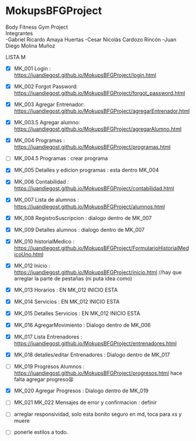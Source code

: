 # MokupsBFGProject
Body Fitness Gym Project  
Integrantes  
-Gabriel Ricardo Amaya Huertas
-Cesar Nicolás Cardozo Rincón
-Juan Diego Molina Muñoz

LISTA M

- [x] MK_001 Login : https://juandiegost.github.io/MokupsBFGProject/login.html

- [x] MK_002 Forgot Password: https://juandiegost.github.io/MokupsBFGProject/forgot_password.html

- [x] MK_003 Agregar Entrenador: https://juandiegost.github.io/MokupsBFGProject/agregarEntrenador.html

- [x] MK_003.5 Agregar alumno: https://juandiegost.github.io/MokupsBFGProject/agregarAlumno.html

- [x] MK_004 Programas : https://juandiegost.github.io/MokupsBFGProject/programas.html

- [ ] MK_004.5 Programas : crear programa

- [x] MK_005 Detalles y edicion programas : esta dentro MK_004

- [x] MK_006 Contabilidad : https://juandiegost.github.io/MokupsBFGProject/contabilidad.html

- [x] MK_007 Lista de alumnos : https://juandiegost.github.io/MokupsBFGProject/alumnos.html

- [x] MK_008 RegistroSuscripcion : dialogo dentro de MK_007

- [x] MK_009 Detalles alumnos :  dialogo dentro de MK_007

- [x] MK_010 historialMedico :  https://juandiegost.github.io/MokupsBFGProject/FormularioHistorialMedicoUno.html

- [x] MK_012 Inicio :   https://juandiegost.github.io/MokupsBFGProject/inicio.html //hay que arreglar la parte de pestañas (ni puta idea como)

- [x] MK_013 Horarios :  EN MK_012 INICIO ESTA

- [x] MK_014 Servicios :  EN MK_012 INICIO ESTA

- [x] MK_015 Detalles Servicios :  EN MK_012 INICIO ESTA

- [x] MK_016 AgregarMovimiento : Dialogo dentro de MK_006

- [x] MK_017 Lista Entrenadores : https://juandiegost.github.io/MokupsBFGProject/entrenadores.html

- [x] MK_018 detalles/editar Entrenadores : Dialogo dentro de MK_017

- [ ] MK_019 Progresos Alumnos : https://juandiegost.github.io/MokupsBFGProject/progresos.html hace falta agregar progreso:tired_face:

- [x] MK_020 Agregar Progresos : Dialogo dentro de MK_019

- [ ] MK_021 MK_022 Mensajes de error y confirmacion : definir

- [ ] arreglar responsividad, solo esta bonito seguro en md, toca para xs y muere

- [ ] ponerle estilos a todo.
